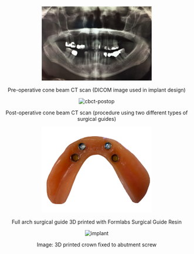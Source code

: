 
<p align="center">
<img width="300" alt="cbct-postop" src="https://github.com/jwhitlow5/Portfolio_JW/blob/master/Dental-CAD/imgs/1.jpeg">
<p align="center">
Pre-operative cone beam CT scan (DICOM image used in implant design)
</p>
<p align="center">
<img width="300" alt="cbct-postop" src="https://github.com/jwhitlow5/Portfolio_JW/blob/master/Dental-CAD/imgs/2.png">
<p align="center">Post-operative cone beam CT scan (procedure using two different types of surgical guides)

<p align="center"><img width="300" alt="3d-printed-guide" src="https://github.com/jwhitlow5/Portfolio_JW/blob/master/Dental-CAD/imgs/3.png">
<p align="center">Full arch surgical guide 3D printed with Formlabs Surgical Guide Resin


<p align="center"><img width="300" alt="implant" src="https://github.com/jwhitlow5/Portfolio_JW/blob/master/Dental-CAD/imgs/4.png">
<p align="center">Image: 3D printed crown fixed to abutment screw

 